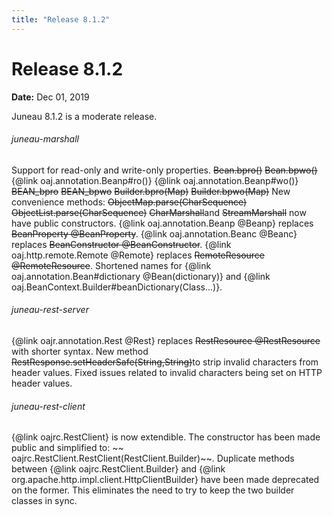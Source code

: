 ```yaml
---
title: "Release 8.1.2"
---
```


# Release 8.1.2

**Date:** Dec 01, 2019

Juneau 8.1.2 is a moderate release.
###### juneau-marshall
Support for read-only and write-only properties.
~~Bean.bpro()~~
~~Bean.bpwo()~~
\{@link oaj.annotation.Beanp#ro()\}
\{@link oaj.annotation.Beanp#wo()\}
~~BEAN_bpro~~
~~BEAN_bpwo~~
~~Builder.bpro(Map)~~
~~Builder.bpwo(Map)~~
New convenience methods:
~~ObjectMap.parse(CharSequence)~~
~~ObjectList.parse(CharSequence)~~
~~CharMarshall~~and ~~StreamMarshall~~ now have public constructors.
\{@link oaj.annotation.Beanp @Beanp\} replaces ~~BeanProperty @BeanProperty~~.
\{@link oaj.annotation.Beanc @Beanc\} replaces ~~BeanConstructor @BeanConstructor~~.
\{@link oaj.http.remote.Remote @Remote\} replaces ~~RemoteResource @RemoteResource~~.
Shortened names for \{@link oaj.annotation.Bean#dictionary @Bean(dictionary)\} and \{@link oaj.BeanContext.Builder#beanDictionary(Class...)\}.
###### juneau-rest-server
\{@link oajr.annotation.Rest @Rest\} replaces ~~RestResource @RestResource~~ with shorter syntax.
New method ~~RestResponse.setHeaderSafe(String,String)~~to strip invalid characters from header values.
Fixed issues related to invalid characters being set on HTTP header values.
###### juneau-rest-client
\{@link oajrc.RestClient\} is now extendible.  The constructor has been made public and simplified to:
~~ oajrc.RestClient.RestClient(RestClient.Builder)~~.
Duplicate methods between \{@link oajrc.RestClient.Builder\} and \{@link org.apache.http.impl.client.HttpClientBuilder\}
have been made deprecated on the former.  This eliminates the need to try to keep the two builder classes in
sync.